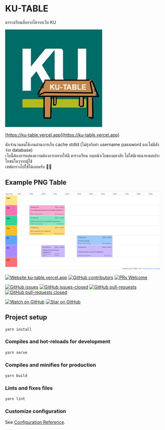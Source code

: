 # KU-TABLE
ตารางเรียนที่อยากได้จากเว็บ KU

![ku-table](src/assets/ku-table.jpg)

[https://ku-table.vercel.app](https://ku-table.vercel.app)

นับจำนวนคนใช้งานผ่านการเก็บ cache stdId 
(ไม่ยุ่งกับค่า username password และไม่มีตังจ่าย database)</br>
เว็บนี้ต้องการแสดงความต้องการอยากให้มี ตารางเรียน บนหน้าเว็บของมหาลัย ไม่ได้มีเจตนาหาผลประโยชน์ใดๆจากผู้ใช้</br>
เซฟตารางไปใช้ได้เลยครับ 🤝🏻

## Example PNG Table

![example-table](src/assets/example/ku-table.png)

[![Website ku-table.vercel.app](https://img.shields.io/website-up-down-green-red/http/monip.org.svg)](https://ku-table.vercel.app)
[![GitHub contributors](https://img.shields.io/github/contributors/Noboomta/schedule-ku.svg)](https://GitHub.com/Noboomta/schedule-ku/contributors/)
[![PRs Welcome](https://img.shields.io/badge/PRs-welcome-brightgreen.svg)](http://makeapullrequest.com)

[![GitHub issues](https://img.shields.io/github/issues/Noboomta/schedule-ku.svg)](https://GitHub.com/Noboomta/schedule-ku/issues/)
[![GitHub issues-closed](https://img.shields.io/github/issues-closed/Noboomta/schedule-ku.svg)](https://GitHub.com/Noboomta/schedule-ku/issues?q=is%3Aissue+is%3Aclosed)
[![GitHub pull-requests](https://img.shields.io/github/issues-pr/Noboomta/schedule-ku.svg)](https://GitHub.com/Noboomta/schedule-ku/pull/)
[![GitHub pull-requests closed](https://img.shields.io/github/issues-pr-closed/Noboomta/schedule-ku.svg)](https://GitHub.com/Noboomta/schedule-ku/pull/)

[![Watch on GitHub](https://img.shields.io/github/watchers/Noboomta/schedule-ku.svg?style=social&label=Watch)](https://github.com/paralect/docker-compose-starter/watchers)
[![Star on GitHub](https://img.shields.io/github/stars/Noboomta/schedule-ku.svg?style=social&label=Stars)](https://github.com/auxilincom/docker-compose-starter/stargazers)

## Project setup
```
yarn install
```

### Compiles and hot-reloads for development
```
yarn serve
```

### Compiles and minifies for production
```
yarn build
```

### Lints and fixes files
```
yarn lint
```

### Customize configuration
See [Configuration Reference](https://cli.vuejs.org/config/).
